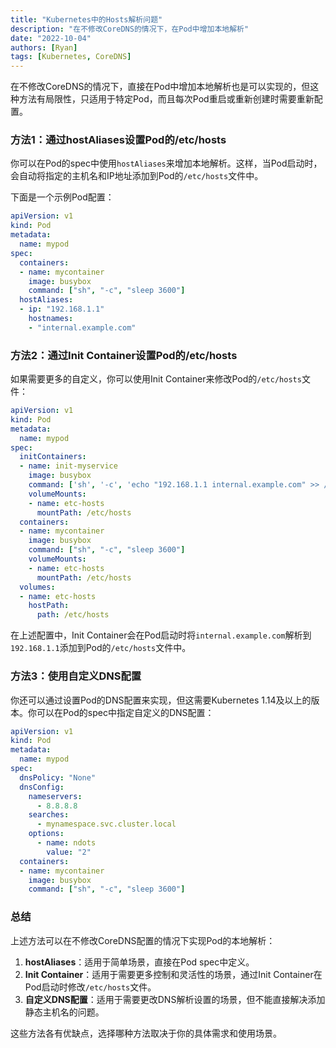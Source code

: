 ```yaml
---
title: "Kubernetes中的Hosts解析问题"
description: "在不修改CoreDNS的情况下，在Pod中增加本地解析"
date: "2022-10-04"
authors: [Ryan]
tags: [Kubernetes, CoreDNS]
---
```


在不修改CoreDNS的情况下，直接在Pod中增加本地解析也是可以实现的，但这种方法有局限性，只适用于特定Pod，而且每次Pod重启或重新创建时需要重新配置。



### 方法1：通过hostAliases设置Pod的/etc/hosts


你可以在Pod的spec中使用`hostAliases`来增加本地解析。这样，当Pod启动时，会自动将指定的主机名和IP地址添加到Pod的`/etc/hosts`文件中。

<!-- truncate -->

下面是一个示例Pod配置：



```yaml
apiVersion: v1
kind: Pod
metadata:
  name: mypod
spec:
  containers:
  - name: mycontainer
    image: busybox
    command: ["sh", "-c", "sleep 3600"]
  hostAliases:
  - ip: "192.168.1.1"
    hostnames:
    - "internal.example.com"
```



### 方法2：通过Init Container设置Pod的/etc/hosts


如果需要更多的自定义，你可以使用Init Container来修改Pod的`/etc/hosts`文件：



```yaml
apiVersion: v1
kind: Pod
metadata:
  name: mypod
spec:
  initContainers:
  - name: init-myservice
    image: busybox
    command: ['sh', '-c', 'echo "192.168.1.1 internal.example.com" >> /etc/hosts']
    volumeMounts:
    - name: etc-hosts
      mountPath: /etc/hosts
  containers:
  - name: mycontainer
    image: busybox
    command: ["sh", "-c", "sleep 3600"]
    volumeMounts:
    - name: etc-hosts
      mountPath: /etc/hosts
  volumes:
  - name: etc-hosts
    hostPath:
      path: /etc/hosts
```



在上述配置中，Init Container会在Pod启动时将`internal.example.com`解析到`192.168.1.1`添加到Pod的`/etc/hosts`文件中。



### 方法3：使用自定义DNS配置


你还可以通过设置Pod的DNS配置来实现，但这需要Kubernetes 1.14及以上的版本。你可以在Pod的spec中指定自定义的DNS配置：



```yaml
apiVersion: v1
kind: Pod
metadata:
  name: mypod
spec:
  dnsPolicy: "None"
  dnsConfig:
    nameservers:
      - 8.8.8.8
    searches:
      - mynamespace.svc.cluster.local
    options:
      - name: ndots
        value: "2"
  containers:
  - name: mycontainer
    image: busybox
    command: ["sh", "-c", "sleep 3600"]
```



### 总结


上述方法可以在不修改CoreDNS配置的情况下实现Pod的本地解析：



1. **hostAliases**：适用于简单场景，直接在Pod spec中定义。
2. **Init Container**：适用于需要更多控制和灵活性的场景，通过Init Container在Pod启动时修改`/etc/hosts`文件。
3. **自定义DNS配置**：适用于需要更改DNS解析设置的场景，但不能直接解决添加静态主机名的问题。



这些方法各有优缺点，选择哪种方法取决于你的具体需求和使用场景。

